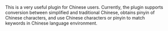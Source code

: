This is a very useful plugin for Chinese users. Currently, the plugin supports conversion between simplified and traditional Chinese, obtains pinyin of Chinese characters, and use Chinese characters or pinyin to match keywords in Chinese language environment.